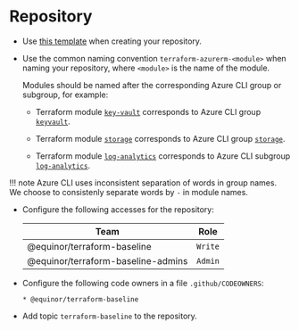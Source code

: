 # Repository

- Use [this template](https://github.com/equinor/terraform-module-template) when creating your repository.

- Use the common naming convention `terraform-azurerm-<module>` when naming your repository, where `<module>` is the name of the module.

    Modules should be named after the corresponding Azure CLI group or subgroup, for example:

    - Terraform module [`key-vault`](https://registry.terraform.io/modules/equinor/key-vault/azurerm/latest) corresponds to Azure CLI group [`keyvault`](https://learn.microsoft.com/en-us/cli/azure/keyvault?view=azure-cli-latest).

    - Terraform module [`storage`](https://registry.terraform.io/modules/equinor/storage/azurerm/latest) corresponds to Azure CLI group [`storage`](https://learn.microsoft.com/en-us/cli/azure/storage?view=azure-cli-latest).

    - Terraform module [`log-analytics`](https://registry.terraform.io/modules/equinor/log-analytics/azurerm/latest) corresponds to Azure CLI subgroup [`log-analytics`](https://learn.microsoft.com/en-us/cli/azure/monitor/log-analytics?view=azure-cli-latest).

!!! note
    Azure CLI uses inconsistent separation of words in group names. We choose to consistenly separate words by `-` in module names.

- Configure the following accesses for the repository:

    | Team | Role |
    | --- | --- |
    | @equinor/terraform-baseline | `Write` |
    | @equinor/terraform-baseline-admins | `Admin` |

- Configure the following code owners in a file `.github/CODEOWNERS`:

    ```raw
    * @equinor/terraform-baseline
    ```

- Add topic `terraform-baseline` to the repository.
